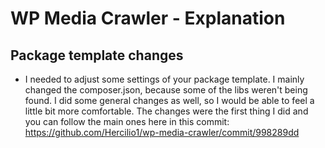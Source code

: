 # WP Media Crawler - Explanation

## Package template changes

- I needed to adjust some settings of your package template. I mainly changed the composer.json, because some of the libs weren't being found. I did some general changes as well, so I would be able to feel a little bit more comfortable. The changes were the first thing I did and you can follow the main ones here in this commit: https://github.com/Hercilio1/wp-media-crawler/commit/998289dd
